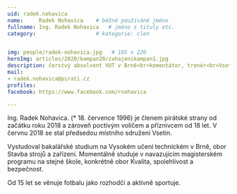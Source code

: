 ```yaml
---
uid: radek.nohavica
name:     Radek Nohavica  	# běžně používáné jméno
fullname: Ing. Radek Nohavica  	# jméno s tituly etc.
category:                   # kategorie: clen


img: people/radek-nohavica.jpg   # 165 x 220
heroImg: articles/2020/kampan20/zahajenikampan1.jpg
description: čerstvý absolvent VUT v Brně<br>komentátor, trenér<br>Vsetín # kratký popis, max 160 znaků
mail:
- radek.nohavica@pirati.cz
profiles:
facebook: https://www.facebook.com/rnohavica

---
```


Ing. Radek Nohavica. (* 18. července 1996) je členem pirátské strany od začátku roku 2018 a zároveň poctivým voličem a příznivcem od 18 let. V červnu 2018 se stal předsedou místního sdružení Vsetín.

Vystudoval bakalářské studium na Vysokém učení technickém v Brně, obor Stavba strojů a zařízení. Momentálně studuje v navazujícím magisterském programu na stejné škole, konkrétně obor Kvalita, spolehlivost a bezpečnost.

Od 15 let se věnuje fotbalu jako rozhodčí a aktivně sportuje.
